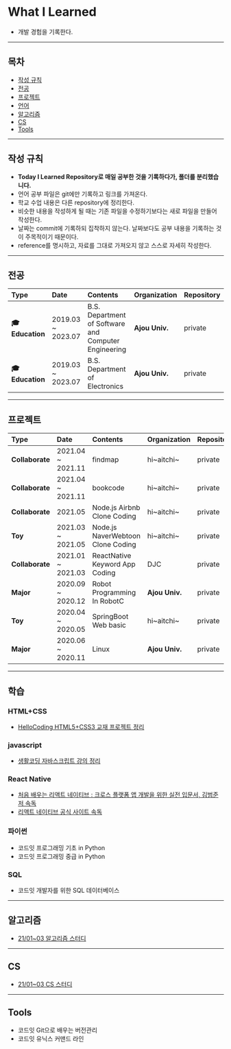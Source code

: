# What I Learned
* 개발 경험을 기록한다.

---
## 목차

* [작성 규칙](#작성-규칙)
* [전공](#전공)
* [프로젝트](#프로젝트)
* [언어](#언어)
* [알고리즘](#알고리즘)
* [CS](#CS)
* [Tools](#Tools)

---

## 작성 규칙

* **Today I Learned Repository로 매일 공부한 것을 기록하다가, 폴더를 분리했습니다.**
* 언어 공부 파일은 git에만 기록하고 링크를 가져온다.
* 학교 수업 내용은 다른 repository에 정리한다.
* 비슷한 내용을 작성하게 될 때는 기존 파일을 수정하기보다는 새로 파일을 만들어 작성한다.
* 날짜는 commit에 기록하되 집착하지 않는다. 날짜보다도 공부 내용을 기록하는 것이 주목적이기 때문이다.
* reference를 명시하고, 자료를 그대로 가져오지 않고 스스로 자세히 작성한다.

---
## 전공

| **Type** | **Date** | **Contents** | **Organization** | **Repository** |
|:--------|:--------|:--------|:--------|:--------|
| **🎓 Education** | 2019.03 ~ 2023.07 | B.S. Department of  Software and Computer Engineering | **Ajou Univ.** | private |
| **🎓 Education** | 2019.03 ~ 2023.07 | B.S. Department of Electronics | **Ajou Univ.** | private |


---
## 프로젝트

| **Type** | **Date** | **Contents** | **Organization** | **Repository** |
|:--------|:--------|:--------|:--------|:--------|
| **Collaborate** | 2021.04 ~ 2021.11 | findmap | hi~aitchi~ | private |
| **Collaborate** | 2021.04 ~ 2021.11 | bookcode | hi~aitchi~ | private |
| **Collaborate** | 2021.05 | Node.js Airbnb Clone Coding | hi~aitchi~ | private |
| **Toy** | 2021.03 ~ 2021.05 | Node.js NaverWebtoon Clone Coding | hi~aitchi~| private |
| **Collaborate** | 2021.01 ~ 2021.03 | ReactNative Keyword App Coding | DJC | private |
| **Major** | 2020.09 ~ 2020.12 | Robot Programming In RobotC | **Ajou Univ.** | private |
| **Toy** | 2020.04 ~ 2020.05 | SpringBoot Web basic | hi~aitchi~ | private |
| **Major** | 2020.06 ~ 2020.11 | Linux | **Ajou Univ.** | private |

---
## 학습

### HTML+CSS
* [HelloCoding HTML5+CSS3 교재 프로젝트 정리](https://github.com/defwdahyun0/TIL/blob/main/link/htmlcss_hellocoding.md)

### javascript
* [생활코딩 자바스크립트 강의 정리](https://github.com/defwdahyun0/TIL/blob/main/link/js_opentutorials.md)


### React Native
* [처음 배우는 리액트 네이티브 : 크로스 플랫폼 앱 개발을 위한 실전 입문서, 김범준 저 속독](https://github.com/defwdahyun0/TIL/blob/main/link/RN_my_first_rn.md)
* [리액트 네이티브 공식 사이트 속독](https://reactnative.dev/) 

### 파이썬
* 코드잇 프로그래밍 기초 in Python
* 코드잇 프로그래밍 중급 in Python

### SQL
* 코드잇 개발자를 위한 SQL 데이터베이스

---
## 알고리즘
* [21/01~03 알고리즘 스터디](https://github.com/defwdahyun0/TIL/blob/main/link/PS_2021winterstudy.md)

---
## CS
* [21/01~03 CS 스터디](https://github.com/defwdahyun0/TIL/blob/main/link/CS_2021winterstudy.md)

---
## Tools
* 코드잇 Git으로 배우는 버전관리
* 코드잇 유닉스 커맨드 라인
